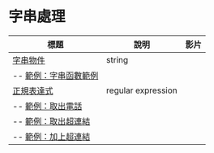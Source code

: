 # 字串處理

| 標題  |  說明  |  影片  |
|--------|-----------|-------|
| [字串物件](stringObject.html) | string | |
| -- [範例：字串函數範例](stringEx.html) |  | |
| [正規表達式](regexp.html) | regular expression | |
| -- [範例：取出電話](regexGetTel.html) |  | |
| -- [範例：取出超連結](regexGetLink.html) |  | |
| -- [範例：加上超連結](regexReplaceLink.html) |  | |
